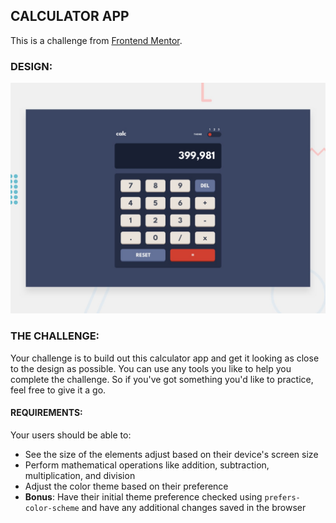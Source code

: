 ## CALCULATOR APP
This is a challenge from [Frontend Mentor](https://www.frontendmentor.io).

### DESIGN:
![Design preview for the Calculator app coding challenge](./design/desktop-preview.jpg)

### THE CHALLENGE:
Your challenge is to build out this calculator app and get it looking as close to the design as possible.
You can use any tools you like to help you complete the challenge. So if you've got something you'd like to practice, feel free to give it a go.
#### REQUIREMENTS:
Your users should be able to:
- See the size of the elements adjust based on their device's screen size
- Perform mathematical operations like addition, subtraction, multiplication, and division
- Adjust the color theme based on their preference
- **Bonus**: Have their initial theme preference checked using `prefers-color-scheme` and have any additional changes saved in the browser
